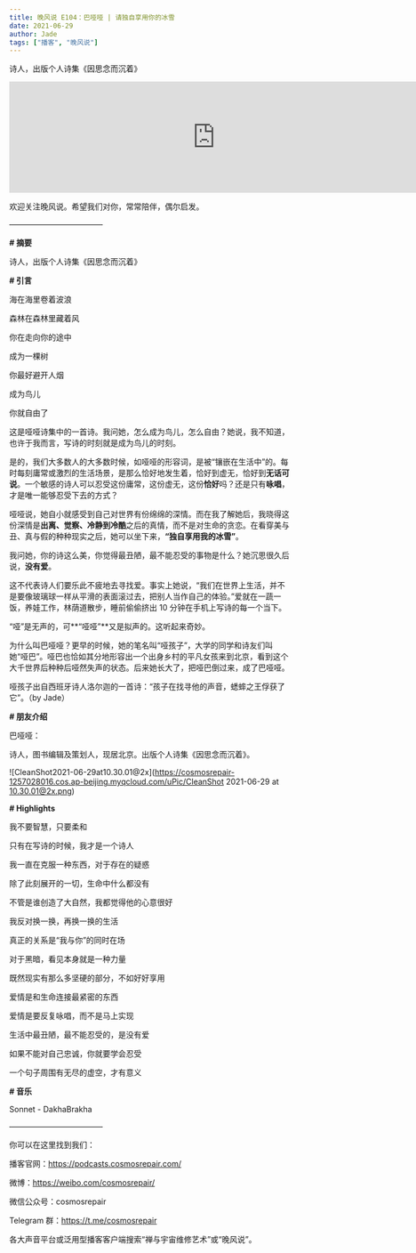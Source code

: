 ```yaml
---
title: 晚风说 E104：巴哑哑 | 请独自享用你的冰雪
date: 2021-06-29
author: Jade
tags: ["播客", "晚风说"]
---
```


诗人，出版个人诗集《因思念而沉着》

<!--more-->

<iframe src="https://player.fireside.fm/v2/trfV16OE+hXkgh9lm?theme=light" width="740" height="200" frameborder="0" scrolling="no"></iframe>

欢迎关注晚风说。希望我们对你，常常陪伴，偶尔启发。

————————————

**# 摘要**

诗人，出版个人诗集《因思念而沉着》

**# 引言**

海在海里卷着波浪

森林在森林里藏着风

你在走向你的途中



成为一棵树

你最好避开人烟

成为鸟儿

你就自由了



这是哑哑诗集中的一首诗。我问她，怎么成为鸟儿，怎么自由？她说，我不知道，也许于我而言，写诗的时刻就是成为鸟儿的时刻。

是的，我们大多数人的大多数时候，如哑哑的形容词，是被“镶嵌在生活中”的。每时每刻庸常或激烈的生活场景，是那么恰好地发生着，恰好到虚无，恰好到**无话可说**。一个敏感的诗人可以忍受这份庸常，这份虚无，这份**恰好**吗？还是只有**咏唱**，才是唯一能够忍受下去的方式？

哑哑说，她自小就感受到自己对世界有份绵绵的深情。而在我了解她后，我晓得这份深情是**出离、觉察、冷静到冷酷**之后的真情，而不是对生命的贪恋。在看穿美与丑、真与假的种种现实之后，她可以坐下来，**“独自享用我的冰雪”**。

我问她，你的诗这么美，你觉得最丑陋，最不能忍受的事物是什么？她沉思很久后说，**没有爱**。

这不代表诗人们要乐此不疲地去寻找爱。事实上她说，“我们在世界上生活，并不是要像玻璃球一样从平滑的表面滚过去，把别人当作自己的体验。”爱就在一蔬一饭，养娃工作，林荫道散步，睡前偷偷挤出 10 分钟在手机上写诗的每一个当下。

“哑”是无声的，可**“哑哑”**又是拟声的。这听起来奇妙。

为什么叫巴哑哑？更早的时候，她的笔名叫“哑孩子”，大学的同学和诗友们叫她“哑巴”。哑巴也恰如其分地形容出一个出身乡村的平凡女孩来到北京，看到这个大千世界后种种后哑然失声的状态。后来她长大了，把哑巴倒过来，成了巴哑哑。

哑孩子出自西班牙诗人洛尔迦的一首诗：“孩子在找寻他的声音，蟋蟀之王俘获了它”。（by Jade）

**# 朋友介绍**

巴哑哑：

诗人，图书编辑及策划人，现居北京。出版个人诗集《因思念而沉着》。

![CleanShot2021-06-29at10.30.01@2x](https://cosmosrepair-1257028016.cos.ap-beijing.myqcloud.com/uPic/CleanShot 2021-06-29 at 10.30.01@2x.png)

**# Highlights**

我不要智慧，只要柔和

只有在写诗的时候，我才是一个诗人

我一直在克服一种东西，对于存在的疑惑

除了此刻展开的一切，生命中什么都没有

不管是谁创造了大自然，我都觉得他的心意很好

我反对换一换，再换一换的生活

真正的关系是“我与你”的同时在场

对于黑暗，看见本身就是一种力量

既然现实有那么多坚硬的部分，不如好好享用

爱情是和生命连接最紧密的东西

爱情是要反复咏唱，而不是马上实现

生活中最丑陋，最不能忍受的，是没有爱

如果不能对自己忠诚，你就要学会忍受

一个句子周围有无尽的虚空，才有意义

**# 音乐**

Sonnet - DakhaBrakha

————————————

你可以在这里找到我们：

播客官网：https://podcasts.cosmosrepair.com/

微博：https://weibo.com/cosmosrepair/

微信公众号：cosmosrepair

Telegram 群：https://t.me/cosmosrepair

各大声音平台或泛用型播客客户端搜索“禅与宇宙维修艺术”或“晚风说”。